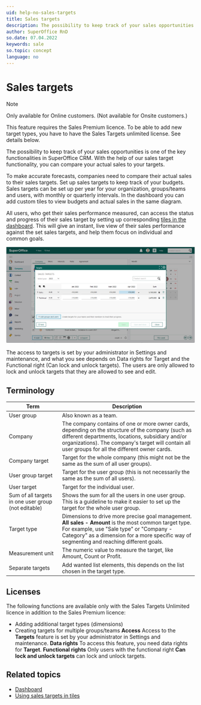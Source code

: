 ```yaml
---
uid: help-no-sales-targets
title: Sales targets
description: The possibility to keep track of your sales opportunities is one of the key functionalities in SuperOffice CRM. With the help of our sales target functionality, you can compare your actual sales to your targets.
author: SuperOffice RnD
so.date: 07.04.2022
keywords: sale
so.topic: concept
language: no
---
```


# Sales targets

> [!NOTE]
> Only available for Online customers. (Not available for Onsite customers.)
>
> This feature requires the Sales Premium licence. To be able to add new target types, you have to have the Sales Targets unlimited license. See details below.

The possibility to keep track of your sales opportunities is one of the key functionalities in SuperOffice CRM. With the help of our sales target functionality, you can compare your actual sales to your targets.

To make accurate forecasts, companies need to compare their actual sales to their sales targets. Set up sales targets to keep track of your budgets. Sales targets can be set up per year for your organization, groups/teams and users, with monthly or quarterly intervals. In the dashboard you can add custom tiles to view budgets and actual sales in the same diagram.

All users, who get their sales performance measured, can access the status and progress of their sales target by setting up corresponding [tiles in the dashboard][4]. This will give an instant, live view of their sales performance against the set sales targets, and help them focus on individual and common goals.

![The Target dialogue will give you an overview of the sales targets -screenshot][img6]

The access to targets is set by your administrator in Settings and maintenance, and what you see depends on Data rights for Target and the Functional right (Can lock and unlock targets). The users are only allowed to lock and unlock targets that they are allowed to see and edit.

## Terminology

| Term | Description |
|---|---|
| User group | Also known as a team. |
| Company | The company contains of one or more owner cards, depending on the structure of the company (such as different departments, locations, subsidiary and/or organizations). The company's target will contain all user groups for all the different owner cards. |
| Company target | Target for the whole company (this might not be the same as the sum of all user groups). |
| User group target | Target for the user group (this is not necessarily the same as the sum of all users). |
| User target | Target for the individual user. |
| Sum of all targets in one user group (not editable) | Shows the sum for all the users in one user group. This is a guideline to make it easier to set up the target for the whole user group. |
| Target type | Dimensions to drive more precise goal management. **All sales - Amount** is the most common target type. For example, use "Sale type" or "Company - Category" as a dimension for a more specific way of segmenting and reaching different goals. |
| Measurement unit | The numeric value to measure the target, like Amount, Count or Profit. |
| Separate targets| Add wanted list elements, this depends on the list chosen in the target type. |

## Licenses

The following functions are available only with the Sales Targets Unlimited licence in addition to the Sales Premium licence:

* Adding additional target types (dimensions)
* Creating targets for multiple groups/teams
**Access**
Access to the **Targets** feature is set by your administrator in Settings and maintenance.
**Data rights**
To access this feature, you need data rights for **Target**.
**Functional rights**
Only users with the functional right **Can lock and unlock targets** can lock and unlock targets.

## Related topics

* [Dashboard][1]
* [Using sales targets in tiles][2]

<!-- Referenced links -->
[1]: ../../../dashboard/learn/index.md
[2]: ../../../dashboard/learn/show-sales-targets.md
[4]: https://community.superoffice.com/no/learning/best-practices-tips/sales/reach-your-sales-targets-with-dashboard-reports/

<!-- Referenced images -->
[img6]: media/user-targets-salestargets-collapsed.png

